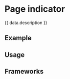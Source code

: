 <script setup>
  import iOS from './ios.md';
  import data from './data.json';
  import { mapFrameworkStatuses } from '../utils.js';
</script>

# Page indicator
{{ data.description }}

<components-status v-bind="mapFrameworkStatuses(data.frameworks)" />

## Example
<ThemeSwitcher />
<pageindicator-example />

## Usage

<component-design-guidelines name="Warp - Components / Page indicator" link="https://www.figma.com/design/nkiRpuVu6XRfvY96BA80H8/Component-overview?node-id=367-18940&p=f&t=Sp9OWTDAuwDSHNxB-0" />

<component-questions />

## Frameworks

<tabs-content>
  <template #iOS>
    <iOS />
  </template>
</tabs-content>
